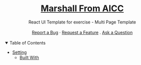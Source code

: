 <h1 align="center">
  <a href="#">
    Marshall From AICC
  </a>
</h1>

<div align="center">
  React UI Template for exercise - Multi Page Template
  <br />
  <br />
  <a href="#">Report a Bug</a>
  ·
  <a href="#">Request a Feature</a>
  .
  <a href="#">Ask a Question</a>
</div>

<div align="center">
<br />
  
</div>

<details open="open">
<summary>Table of Contents</summary>

- [Setting](#setting)
  - [Built With](#built-with)

</details>
